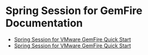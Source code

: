 # Spring Session for GemFire Documentation

*   [Spring Session for VMware GemFire Quick Start](session.html)
*   [Spring Session for VMware GemFire Quick Start](data.html)

